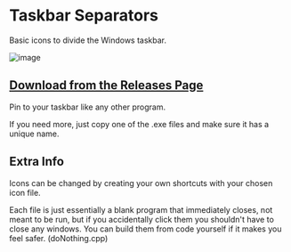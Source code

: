 # Taskbar Separators
Basic icons to divide the Windows taskbar.

![image](https://user-images.githubusercontent.com/25148746/168115219-8c21e7ee-f1d8-477b-9d06-aee6ea3c94d0.png)


## [Download from the Releases Page](https://github.com/SisterVersio/Taskbar-Separators/releases)

Pin to your taskbar like any other program.

If you need more, just copy one of the .exe files and make sure it has a unique name.

## Extra Info
Icons can be changed by creating your own shortcuts with your chosen icon file.

Each file is just essentially a blank program that immediately closes, not meant to be run, but if you accidentally click them you shouldn't have to close any windows.
You can build them from code yourself if it makes you feel safer. (doNothing.cpp)
